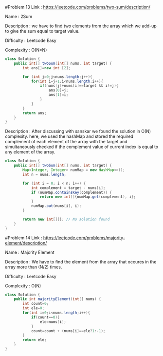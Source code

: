 #Problem 13
Link : https://leetcode.com/problems/two-sum/description/

Name : 2Sum

Description : we have to find two elements from the array which we add-up to give the sum equal to target value.

Difficulty : Leetcode Easy

Complexity : O(N*N)

```java
class Solution {
    public int[] twoSum(int[] nums, int target) {
        int ans[]=new int [2];

        for (int j=0;j<nums.length;j++){
            for(int i=j+1;i<nums.length;i++){
                if(nums[j]+nums[i]==target && i!=j){
                    ans[0]=j;
                    ans[1]=i;
                }
            }
        }
        return ans;
    }
}
```
Description : After discussing with sanskar we found the solution in O(N) complexity. here, we used the hashMap and stored the required complement of each element of the array with the target and simultaneously checked if the complement value of current index is equal to any element of the array.

```java
class Solution {
    public int[] twoSum(int[] nums, int target) {
        Map<Integer, Integer> numMap = new HashMap<>();
        int n = nums.length;

        for (int i = 0; i < n; i++) {
            int complement = target - nums[i];
            if (numMap.containsKey(complement)) {
                return new int[]{numMap.get(complement), i};
            }
            numMap.put(nums[i], i);
        }

        return new int[]{}; // No solution found
    }
}

```

#Problem 14
Link : https://leetcode.com/problems/majority-element/description/

Name : Majority Element 

Description : We have to find the element from the array that occures in the array more than (N/2) times.

Difficulty : Leetcode Easy

Complexity : O(N)

```java
class Solution {
    public int majorityElement(int[] nums) {
        int count=0;
        int ele=0;
        for(int i=0;i<nums.length;i++){
            if(count==0){
                ele=nums[i];
            }
            count=count + (nums[i]==ele?1:-1);
        }
        return ele;        
    }
}
```